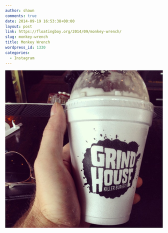 ```yaml
---
author: shawn
comments: true
date: 2014-09-19 16:53:38+00:00
layout: post
link: https://floatingboy.org/2014/09/monkey-wrench/
slug: monkey-wrench
title: Monkey Wrench
wordpress_id: 1330
categories:
  - Instagram
---
```


[![Monkey Wrench](/assets/media/2014/09/10691848_858031260887533_1227510158_n.jpg)](/assets/media/2014/09/10691848_858031260887533_1227510158_n.jpg)
